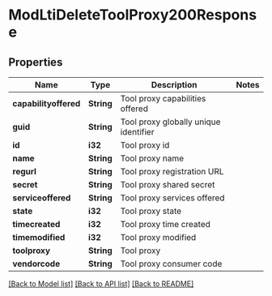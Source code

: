 # ModLtiDeleteToolProxy200Response

## Properties

Name | Type | Description | Notes
------------ | ------------- | ------------- | -------------
**capabilityoffered** | **String** | Tool proxy capabilities offered | 
**guid** | **String** | Tool proxy globally unique identifier | 
**id** | **i32** | Tool proxy id | 
**name** | **String** | Tool proxy name | 
**regurl** | **String** | Tool proxy registration URL | 
**secret** | **String** | Tool proxy shared secret | 
**serviceoffered** | **String** | Tool proxy services offered | 
**state** | **i32** | Tool proxy state | 
**timecreated** | **i32** | Tool proxy time created | 
**timemodified** | **i32** | Tool proxy modified | 
**toolproxy** | **String** | Tool proxy | 
**vendorcode** | **String** | Tool proxy consumer code | 

[[Back to Model list]](../README.md#documentation-for-models) [[Back to API list]](../README.md#documentation-for-api-endpoints) [[Back to README]](../README.md)


